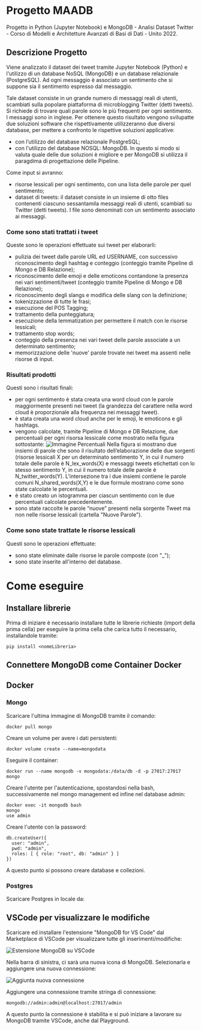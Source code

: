 # Progetto MAADB
Progetto in Python (Jupyter Notebook) e MongoDB - Analisi Dataset Twitter - Corso di Modelli e Architetture Avanzati di Basi di Dati - Unito 2022.

## Descrizione Progetto

Viene analizzato il dataset dei tweet tramite Jupyter Notebook (Python) e l'utilizzo di un database NoSQL (MongoDB) e un database relazionale (PostgreSQL). Ad ogni messaggio è associato un sentimento che si suppone sia il sentimento espresso dal messaggio.

Tale dataset consiste in un grande numero di messaggi reali di utenti, scambiati sulla popolare piattaforma di microblogging Twitter (detti tweets). 
Si richiede di trovare quali parole sono le più frequenti per ogni sentimento. I messaggi sono in inglese.
Per ottenere questo risultato vengono svilupatte due soluzioni software che rispettivamente utilizzeranno due diversi database, per mettere a confronto le rispettive soluzioni applicative: 
- con l’utilizzo del database relazionale PostgreSQL;
- con l'utilizzo del database NOSQL: MongoDB. 
In questo si modo si valuta quale delle due soluzioni è migliore e per MongoDB si utilizza il paragdima di progettazione delle Pipeline.

Come input si avranno:
- risorse lessicali per ogni sentimento, con una lista delle parole per quel sentimento;
- dataset di tweets: il dataset consiste in un insieme di otto files contenenti ciascuno sessantamila messaggi reali di utenti, scambiati su Twitter (detti tweets). I file sono denominati con un sentimento associato ai messaggi. 

### Come sono stati trattati i tweet

Queste sono le operazioni effettuate sui tweet per elaborarli:
- pulizia dei tweet dalle parole URL ed USERNAME, con successivo riconoscimento degli hashtag e conteggio (conteggio tramite Pipeline di Mongo e DB Relazione);
- riconoscimento delle emoji e delle emoticons contandone la presenza nei vari sentimenti/tweet (conteggio tramite Pipeline di Mongo e DB Relazione);
- riconoscimento degli slangs e modifica delle slang con la definizione;
- tokenizzazione di tutte le frasi;
- esecuzione del POS Tagging;
- trattamento della punteggiatura;
- esecuzione della lemmatization per permettere il match con le risorse lessicali;
- trattamento stop words;
- conteggio della presenza nei vari tweet delle parole associate a un determinato sentimento;
- memorizzazione delle 'nuove' parole trovate nei tweet ma assenti nelle risorse di input.

### Risultati prodotti

Questi sono i risultati finali:
- per ogni sentimento è stata creata una word cloud con le parole maggiormente presenti nei tweet (la grandezza del carattere nella word cloud è proporzionale alla frequenza nei messaggi tweet).
- è stata creata una word cloud anche per le emoji, le emoticons e gli hashtags.
- vengono calcolate, tramite Pipeline di Mongo e DB Relazione, due percentuali per ogni risorsa lessicale come mostrato nella figura sottostante:
![Immagine Percentuali](http://drive.google.com/uc?export=view&id=1-Ach8t9DVPMIQzrbxbn9655aKo2T5f6H)
Nella figura si mostrano due insiemi di parole che sono il risultato dell’elaborazione delle due sorgenti (risorse lessicali X per un determinato sentimento Y, in cui il numero totale delle parole è N_lex_words(X) e messaggi tweets etichettati con lo stesso sentimento Y, in cui il numero totale delle parole è N_twitter_words(Y). L’intersezione tra i due insiemi contiene le parole comuni N_shared_words(X,Y) e le due formule mostrano come sono state calcolate le percentuali. 
- è stato creato un istogramma per ciascun sentimento con le due percentuali calcolate precedentemente. 
- sono state raccolte le parole “nuove” presenti nella sorgente Tweet ma non nelle risorse lessicali (cartella "Nuove Parole").

### Come sono state trattate le risorse lessicali

Questi sono le operazioni effettuate:
- sono state eliminate dalle risorse le parole composte (con "_");
- sono state inserite all'interno del database.

# Come eseguire

## Installare librerie

Prima di iniziare è necessario installare tutte le librerie richieste (import della prima cella) per eseguire la prima cella che carica tutto il necessario, installandole tramite:
```
pip install <nomeLibreria>
```

## Connettere MongoDB come Container Docker
## Docker
### Mongo
Scaricare l'ultima immagine di MongoDB tramite il comando:
```
docker pull mongo
```
Creare un volume per avere i dati persistenti:
```
docker volume create --name=mongodata
```
Eseguire il container:
```
docker run --name mongodb -v mongodata:/data/db -d -p 27017:27017 mongo
```
Creare l'utente per l'autenticazione, spostandosi nella bash, successivamente nel mongo management ed infine nel database admin:
```
docker exec -it mongodb bash
mongo
use admin
```
Creare l'utente con la password:
```
db.createUser({
  user: "admin", 
  pwd: "admin", 
  roles: [ { role: "root", db: "admin" } ]
})
```

A questo punto si possono creare database e collezioni.

### Postgres

Scaricare Postgres in locale da: 

## VSCode per visualizzare le modifiche
Scaricare ed installare l'estensione "MongoDB for VS Code" dal Marketplace di VSCode per visualizzare tutte gli inserimenti/modifiche:

![Estensione MongoDB su VSCode](https://code.visualstudio.com/assets/docs/azure/mongodb/install-cosmosdb-extension.png)

Nella barra di sinistra, ci sarà una nuova icona di MongoDB. Selezionarla e aggiungere una nuova connessione:

![Aggiunta nuova connessione](https://code.visualstudio.com/assets/docs/azure/mongodb/cosmosdb-explorer.png)

Aggiungere una connessione tramite stringa di connessione:
```
mongodb://admin:admin@localhost:27017/admin
```

A questo punto la connessione è stabilita e si può iniziare a lavorare su MongoDB tramite VSCode, anche dal Playground.
